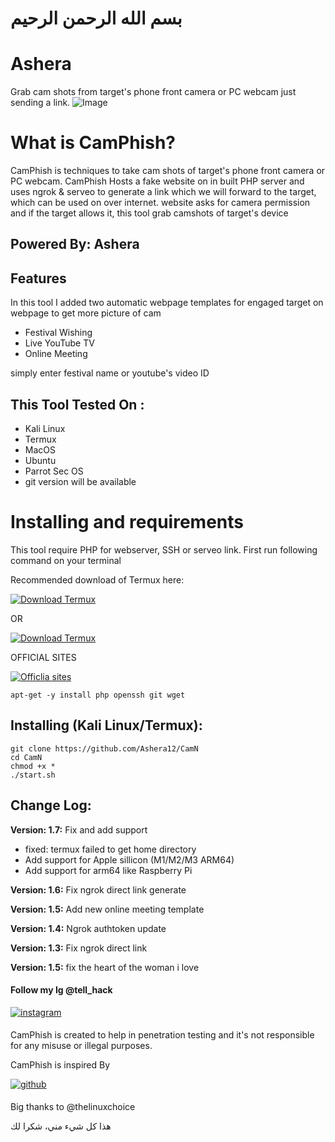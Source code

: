 #                                                                                                                                                                 بسم الله الرحمن الرحيم
# Ashera

Grab cam shots from target's phone front camera or PC webcam just sending a link.
![Image](https://github.com/user-attachments/assets/573b9e38-7ffc-4c23-857d-1a937e85ca75)

# What is CamPhish?
<p>CamPhish is techniques to take cam shots of target's phone front camera or PC webcam. CamPhish Hosts a fake website on in built PHP server and uses ngrok & serveo to generate a link which we will forward to the target, which can be used on over internet. website asks for camera permission and if the target allows it, this tool grab camshots of target's device </p>

## Powered By: Ashera

## Features
<p>In this tool I added two automatic webpage templates for engaged target on webpage to get more picture of cam</p>
<ul>
  <li>Festival Wishing</li>
  <li>Live YouTube TV</li>
   <li>Online Meeting </li>
</ul>
<p>simply enter festival name or youtube's video ID</p>

## This Tool Tested On :
<ul>
  <li>Kali Linux</li>
  <li>Termux</li>
  <li>MacOS</li>
  <li>Ubuntu</li>
  <li>Parrot Sec OS</li>
  <li>git version will be available</li>
</ul>

# Installing and requirements
<p>This tool require PHP for webserver, SSH or serveo link. First run following command on your terminal</p>
<p>Recommended download of Termux here:

  [![Download Termux](https://img.shields.io/badge/Download-Termux-<COLOR_CODE>)](https://github.com/termux/termux-app/releases)

OR

[![Download Termux](https://img.shields.io/badge/Download-Termux-<COLOR_CODE>)](https://f-droid.org/packages/com.termux)

<p>OFFICIAL SITES </p>

[![Officlia sites](https://img.shields.io/badge/Official-Termux-<COLOR_CODE>)]( https://termux.dev/en)

```
apt-get -y install php openssh git wget
```

## Installing (Kali Linux/Termux):

```
git clone https://github.com/Ashera12/CamN
cd CamN
chmod +x *
./start.sh
```

## Change Log:

<p><b>Version: 1.7:</b> Fix and add support</p>
<ul>
  <li>fixed: termux failed to get home directory</li>
  <li>Add support for Apple sillicon (M1/M2/M3 ARM64)</li>
  <li>Add support for arm64 like Raspberry Pi</li>
</ul>
<p><b>Version: 1.6:</b> Fix ngrok direct link generate</p>
<p><b>Version: 1.5:</b> Add new online meeting template</p>
<p><b>Version: 1.4:</b> Ngrok authtoken update</p>
<p><b>Version: 1.3:</b> Fix ngrok direct link</p>
 <p><b>Version: 1.5:</b> fix the heart of the woman i love</p>

#### Follow my Ig @tell_hack </a>
<a href="https://instagram.com/tell_hack" target="_blank">
<img src=https://img.shields.io/badge/instagram-%23000000.svg?&style=for-the-badge&logo=instagram&logoColor=white alt=instagram style="margin-bottom: 5px;" />
</a>  
<p>CamPhish is created to help in penetration testing and it's not responsible for any misuse or illegal purposes.</p>
<p>CamPhish is inspired By <div align="r">
<a href="https://github.com/thelinuxchoice" target="_blank">
<img src=https://img.shields.io/badge/github-%2324292e.svg?&style=for-the-badge&logo=github&logoColor=white alt=github style="margin-bottom: 5px;" />
</a>

  Big thanks to @thelinuxchoice
</p>
<p>هذا كل شيء مني، شكرا لك</p>

#                                                                                                                                                                          
